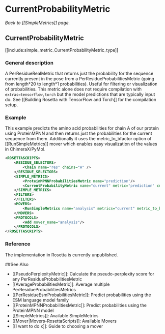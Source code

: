# CurrentProbabilityMetric
*Back to [[SimpleMetrics]] page.*
## CurrentProbabilityMetric

[[include:simple_metric_CurrentProbabilityMetric_type]]

### General description
A PerResidueRealMetric that returns just the probability for the sequence currently present in the pose from a PerResidueProbabilitiesMetric (going from length\*20 to length\*1 probabilities). Useful for filtering or visualization of probabilities. This metric alone does not require compilation with `extras=tensorflow,torch` but the model predictions that are typically input do. See [[Building Rosetta with TensorFlow and Torch]] for the compilation setup.


### Example
This example predicts the amino acid probabilities for chain A of our protein using ProteinMPNN and then returns just the probabilities for the current sequence from them. Additionally it uses the metric_to_bfactor option of [[RunSimpleMetrics]] mover which enables easy visualization of the values in ChimeraX/PyMol. 
```xml
<ROSETTASCRIPTS>
    <RESIDUE_SELECTORS>
        <Chain name="res" chains="A" />
    </RESIDUE_SELECTORS>
    <SIMPLE_METRICS>
        <ProteinMPNNProbabilitiesMetric name="prediction"/>
        <CurrentProbabilityMetric name="current" metric="prediction" custom_type="probs"/>
    </SIMPLE_METRICS>
    <FILTERS>
    </FILTERS>
    <MOVERS>
        <RunSimpleMetrics name="analysis" metrics="current" metric_to_bfactor="probs"/>
    </MOVERS>
    <PROTOCOLS>
        <Add mover_name="analysis"/>
    </PROTOCOLS>
</ROSETTASCRIPTS>
```
### Reference
The implementation in Rosetta is currently unpublished.

##See Also

* [[PseudoPerplexityMetric]]: Calculate the pseudo-perplexity score for any PerResidueProbabilitiesMetric
* [[AverageProbabilitiesMetric]]: Average multiple PerResidueProbabilitiesMetrics
* [[PerResidueEsmProbabilitiesMetric]]: Predict probabilities using the ESM language model family
* [[ProteinMPNNProbabilitiesMetric]]: Predict probabilities using the ProteinMPNN model
* [[SimpleMetrics]]: Available SimpleMetrics
* [[Mover|Movers-RosettaScripts]]: Available Movers
* [[I want to do x]]: Guide to choosing a mover